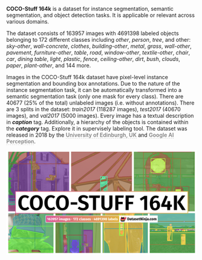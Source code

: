 **COCO-Stuff 164k** is a dataset for instance segmentation, semantic segmentation, and object detection tasks. It is applicable or relevant across various domains. 

The dataset consists of 163957 images with 4691398 labeled objects belonging to 172 different classes including *other*, *person*, *tree*, and other: *sky-other*, *wall-concrete*, *clothes*, *building-other*, *metal*, *grass*, *wall-other*, *pavement*, *furniture-other*, *table*, *road*, *window-other*, *textile-other*, *chair*, *car*, *dining table*, *light*, *plastic*, *fence*, *ceiling-other*, *dirt*, *bush*, *clouds*, *paper*, *plant-other*, and 144 more.

Images in the COCO-Stuff 164k dataset have pixel-level instance segmentation and bounding box annotations. Due to the nature of the instance segmentation task, it can be automatically transformed into a semantic segmentation task (only one mask for every class). There are 40677 (25% of the total) unlabeled images (i.e. without annotations). There are 3 splits in the dataset: *train2017* (118287 images), *test2017* (40670 images), and *val2017* (5000 images). Every image has a textual description in ***caption*** tag. Additionally, a hierarchy of the objects is contained within the ***category*** tag. Explore it in supervisely labeling tool. The dataset was released in 2018 by the <span style="font-weight: 600; color: grey; border-bottom: 1px dashed #d3d3d3;">University of Edinburgh, UK</span> and <span style="font-weight: 600; color: grey; border-bottom: 1px dashed #d3d3d3;">Google AI Perception</span>.

<img src="https://github.com/dataset-ninja/cocostuff164k/raw/main/visualizations/poster.png">
